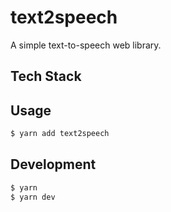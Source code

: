 # text2speech

A simple text-to-speech web library.

## Tech Stack

## Usage

```bash
$ yarn add text2speech
```

## Development

```bash
$ yarn
$ yarn dev
```
